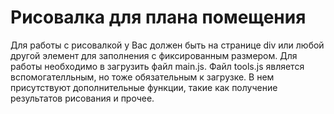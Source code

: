 Рисовалка для плана помещения
============

Для работы с рисовалкой у Вас должен быть на странице div или любой другой элемент для заполнения с фиксированным размером. Для работы необходимо в <head> загрузить файл main.js. Файл tools.js является вспомогателльным, но тоже обязательным к загрузке. В нем присутствуют дополнительные функции, такие как получение результатов рисования и прочее.
